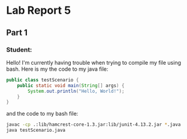 # Lab Report 5

## Part 1

### Student:

Hello! I'm currently having trouble when trying to compile my file using bash. Here is my the code to my java file:

```java
public class testScenario {
    public static void main(String[] args) {
        System.out.println("Hello, World!");
    }
}
```

and the code to my bash file:

```bash
javac -cp .:lib/hamcrest-core-1.3.jar:lib/junit-4.13.2.jar *.java
java testScenario.java
```
